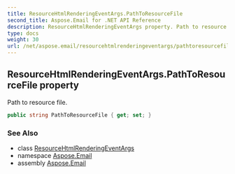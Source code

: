 ```yaml
---
title: ResourceHtmlRenderingEventArgs.PathToResourceFile
second_title: Aspose.Email for .NET API Reference
description: ResourceHtmlRenderingEventArgs property. Path to resource file
type: docs
weight: 30
url: /net/aspose.email/resourcehtmlrenderingeventargs/pathtoresourcefile/
---
```

## ResourceHtmlRenderingEventArgs.PathToResourceFile property

Path to resource file.

```csharp
public string PathToResourceFile { get; set; }
```

### See Also

* class [ResourceHtmlRenderingEventArgs](../)
* namespace [Aspose.Email](../../resourcehtmlrenderingeventargs/)
* assembly [Aspose.Email](../../../)


